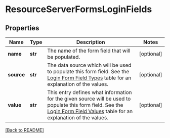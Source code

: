 # ResourceServerFormsLoginFields


## Properties

Name | Type | Description | Notes
------------ | ------------- | ------------- | -------------
**name** | **str** | The name of the form field that will be populated.  | [optional] 
**source** | **str** | The data source which will be used to populate this form field. See the  [Login Form Field Types](#login-form-field-types) table  for an explanation of the values.  | [optional] 
**value** | **str** | This entry defines what information for the given source will be used to populate this form field. See the  [Login Form Field Values](#login-form-field-values) table for an explanation of the values.  | [optional] 

[[Back to README]](../README.md)



